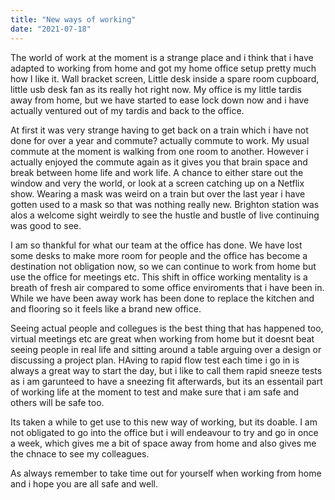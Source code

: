 ```yaml
---
title: "New ways of working"
date: "2021-07-18"
---
```


The world of work at the moment is a strange place and i think that i have adapted to working from home and got my home office setup pretty much how I like it. Wall bracket screen, Little desk inside a spare room cupboard, little usb desk fan as its really hot right now. My office is my little tardis away from home, but we have started to ease lock down now and i have actually ventured out of my tardis and back to the office.

At first it was very strange having to get back on a train which i have not done for over a year and commute? actually commute to work. My usual commute at the moment is walking from one room to another. However i actually enjoyed the commute again as it gives you that brain space and break between home life and work life. A chance to either stare out the window and very the world, or look at a screen catching up on a Netflix show. Wearing a mask was weird on a train but over the last year i have gotten used to a mask so that was nothing really new. Brighton station was alos a welcome sight weirdly to see the hustle and bustle of live continuing was good to see.

I am so thankful for what our team at the office has done. We have lost some desks to make more room for people and the office has become a destination not obligation now, so we can continue to work from home but use the office for meetings etc. This shift in office working mentality is a breath of fresh air compared to some office enviroments that i have been in. While we have been away work has been done to replace the kitchen and and flooring so it feels like a brand new office.

Seeing actual people and collegues is the best thing that has happened too, virtual meetings etc are great when working from home but it doesnt beat seeing people in real life and sitting around a table arguing over a design or discussing a project plan. HAving to rapid flow test each time i go in is always a great way to start the day, but i like to call them rapid sneeze tests as i am garunteed to have a sneezing fit afterwards, but its an essentail part of working life at the moment to test and make sure that i am safe and others will be safe too.

Its taken a while to get use to this new way of working, but its doable. I am not obligated to go into the office but i will endeavour to try and go in once a week, which gives me a bit of space away from home and also gives me the chnace to see my colleagues. 

As always remember to take time out for yourself when working from home and i hope you are all safe and well.

